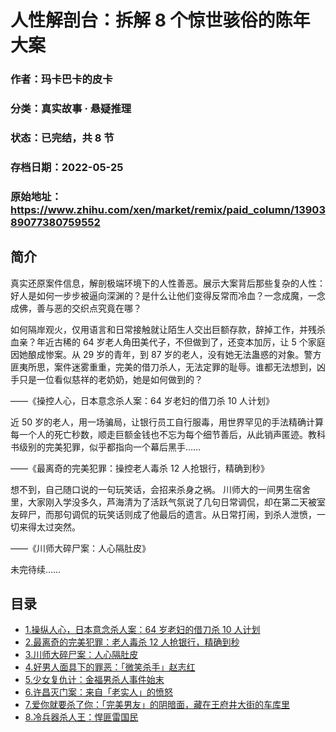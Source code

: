 # 人性解剖台：拆解 8 个惊世骇俗的陈年大案

### 作者：玛卡巴卡的皮卡

### 分类：真实故事 · 悬疑推理

### 状态：已完结，共 8 节

### 存档日期：2022-05-25

### 原始地址：https://www.zhihu.com/xen/market/remix/paid_column/1390389077380759552


## 简介
真实还原案件信息，解剖极端环境下的人性善恶。展示大案背后那些复杂的人性：好人是如何一步步被逼向深渊的？是什么让他们变得反常而冷血？一念成魔，一念成佛，善与恶的交织点究竟在哪？


如何隔岸观火，仅用语言和日常接触就让陌生人交出巨额存款，辞掉工作，并残杀血亲？年近古稀的 64 岁老人角田美代子，不但做到了，还变本加厉，让 5 个家庭因她酿成惨案。从 29 岁的青年，到 87 岁的老人，没有她无法蛊惑的对象。警方匪夷所思，案件迷雾重重，完美的借刀杀人，无法定罪的耻辱。谁都无法想到，凶手只是一位看似慈祥的老奶奶，她是如何做到的？


——《操控人心，日本意念杀人案：64 岁老妇的借刀杀 10 人计划》


近 50 岁的老人，用一场骗局，让银行员工自行服毒，用世界罕见的手法精确计算每一个人的死亡秒数，顺走巨额金钱也不忘为每个细节善后，从此销声匿迹。教科书级别的完美犯罪，似乎都指向一个幕后黑手……


——《最离奇的完美犯罪：操控老人毒杀 12 人抢银行，精确到秒》


想不到，自己随口说的一句玩笑话，会招来杀身之祸。 川师大的一间男生宿舍里，大家刚入学没多久，芦海清为了活跃气氛说了几句日常调侃，却在第二天被室友碎尸，而那句调侃的玩笑话则成了他最后的遗言。从日常打闹，到杀人泄愤，一切来得太过突然。


——《川师大碎尸案：人心隔肚皮》


未完待续……




## 目录
- [1.操纵人心，日本意念杀人案：64 岁老妇的借刀杀 10 人计划](1.操纵人心，日本意念杀人案：64%20岁老妇的借刀杀%2010%20人计划.md)
- [2.最离奇的完美犯罪：老人毒杀 12 人抢银行，精确到秒](2.最离奇的完美犯罪：老人毒杀%2012%20人抢银行，精确到秒.md)
- [3.川师大碎尸案：人心隔肚皮](3.川师大碎尸案：人心隔肚皮.md)
- [4.好男人面具下的罪恶：「微笑杀手」赵志红](4.好男人面具下的罪恶：「微笑杀手」赵志红.md)
- [5.少女复仇计：金福男杀人事件始末](5.少女复仇计：金福男杀人事件始末.md)
- [6.许昌灭门案：来自「老实人」的愤怒](6.许昌灭门案：来自「老实人」的愤怒.md)
- [7.爱你就要杀了你：「完美男友」的阴暗面，藏在王府井大街的车库里](7.爱你就要杀了你：「完美男友」的阴暗面，藏在王府井大街的车库里.md)
- [8.冷兵器杀人王：悍匪雷国民](8.冷兵器杀人王：悍匪雷国民.md)